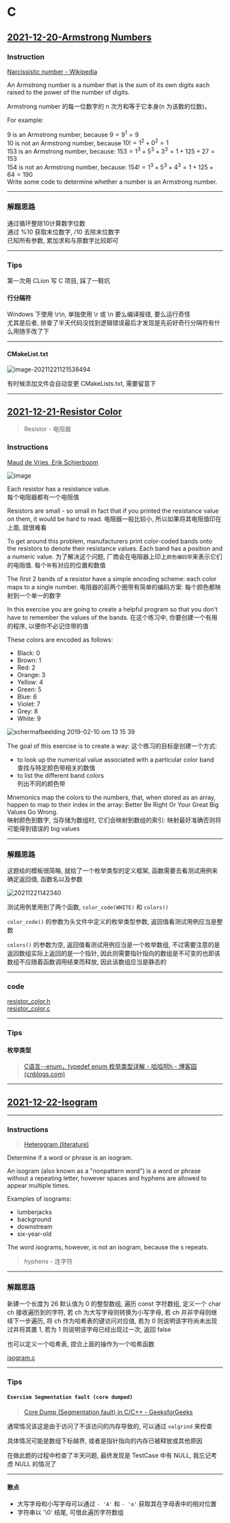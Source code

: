 # C

## [2021-12-20-Armstrong Numbers](https://exercism.org/tracks/c/exercises/armstrong-numbers)

### Instruction

[Narcissistic number - Wikipedia](https://en.wikipedia.org/wiki/Narcissistic_number)

An Armstrong number is a number that is the sum of its own digits each raised to the power of the number of digits.

Armstrong number 的每一位数字的 n 次方和等于它本身(n 为该数的位数)。

For example:

9 is an Armstrong number, because $9 = 9^1 = 9$   
10 is not an Armstrong number, because $10 != 1^2 + 0^2 = 1$  
153 is an Armstrong number, because: $153 = 1^3 + 5^3 + 3^3 = 1 + 125 + 27 = 153$   
154 is not an Armstrong number, because: $154 != 1^3 + 5^3 + 4^3 = 1 + 125 + 64 = 190$  
Write some code to determine whether a number is an Armstrong number.

---
### 解题思路

通过循环整除10计算数字位数  
通过 %10 获取末位数字, /10 去除末位数字  
已知所有参数, 累加求和与原数字比较即可

---
### Tips

第一次用 CLion 写 C 项目, 踩了一鞋坑

#### 行分隔符

Windows 下使用 \r\n, 单独使用 \r 或 \n 要么编译报错, 要么运行奇怪  
尤其是后者, 排查了半天代码没找到逻辑错误最后才发现是先前好奇行分隔符有什么用随手改了下

---
#### CMakeList.txt

<img alt="image-20211221121538494"  src="https://cdn.ayusummer233.top/img/202112211215638.png" title="CMakeLists" />

有时候添加文件会自动变更 CMakeLists.txt, 需要留意下

---
## [2021-12-21-Resistor Color](https://exercism.org/tracks/c/exercises/resistor-color)

> Resistor - 电阻器

### Instructions

[Maud de Vries, Erik Schierboom](https://github.com/exercism/problem-specifications/issues/1458)

![image](http://cdn.ayusummer233.top/img/202112211248811.png)  

Each resistor has a resistance value.  
每个电阻器都有一个电阻值

Resistors are small - so small in fact that if you printed the resistance value on them, it would be hard to read.
电阻器一般比较小, 所以如果将其电阻值印在上面, 就很难看

To get around this problem, manufacturers print color-coded bands onto the resistors to denote their resistance values. Each band has a position and a numeric value.
为了解决这个问题, 厂商会在电阻器上印上`颜色编码带`来表示它们的电阻值. 每个`带`有对应的位置和数值

The first 2 bands of a resistor have a simple encoding scheme: each color maps to a single number.
电阻器的前两个圈带有简单的编码方案: 每个颜色都映射到一个单一的数字

In this exercise you are going to create a helpful program so that you don't have to remember the values of the bands.
在这个练习中, 你要创建一个有用的程序, 以便你不必记住带的值

These colors are encoded as follows:
- Black: 0
- Brown: 1
- Red: 2
- Orange: 3
- Yellow: 4
- Green: 5
- Blue: 6
- Violet: 7
- Grey: 8
- White: 9

![schermafbeelding 2019-02-10 om 13 15 39](http://cdn.ayusummer233.top/img/202112211249031.png)

The goal of this exercise is to create a way:
这个练习的目标是创建一个方式:
- to look up the numerical value associated with a particular color band  
  查找与特定颜色带相关的数值  
- to list the different band colors  
  列出不同的颜色带

Mnemonics map the colors to the numbers, that, when stored as an array, happen to map to their index in the array: Better Be Right Or Your Great Big Values Go Wrong.  
映射颜色到数字, 当存储为数组时, 它们会映射到数组的索引: 映射最好准确否则将可能得到错误的 big values

---
### 解题思路

这题给的模板很简略, 就给了一个枚举类型的定义框架, 函数需要去看测试用例来确定返回值, 函数名以及参数

![20211221142340](https://cdn.ayusummer233.top/img/20211221142340.png)

测试用例里用到了两个函数, `color_code(WHITE)` 和 `colors()`

`color_code()` 的参数为头文件中定义的枚举类型参数, 返回值看测试用例应当是整数

`colors()` 的参数为空, 返回值看测试用例应当是一个枚举数组, 不过需要注意的是返回数组实际上返回的是一个指针, 因此则需要指针指向的数组是不可变的也即该数组不应随着函数调用结束而释放, 因此该数组应当是静态的

---
### code

[resistor_color.h](./20211221_ResistorColor/resistor_color.h)  
[resistor_color.c](./20211221_ResistorColor/resistor_color.c)

---
### Tips

#### 枚举类型

> [C语言--enum，typedef enum 枚举类型详解 - 哈哈呵h - 博客园 (cnblogs.com)](https://www.cnblogs.com/yaowen/p/4785342.html)

---
## [2021-12-22-Isogram](https://exercism.org/tracks/c/exercises/isogram)

---
### Instructions

> [Heterogram (literature)](https://en.wikipedia.org/wiki/Isogram)

Determine if a word or phrase is an isogram.  


An isogram (also known as a "nonpattern word") is a word or phrase without a repeating letter, however spaces and hyphens are allowed to appear multiple times.

Examples of isograms:
- lumberjacks
- background
- downstream
- six-year-old

The word isograms, however, is not an isogram, because the s repeats.

> hyphens - 连字符

---
### 解题思路

新建一个长度为 26 默认值为 0 的整型数组, 遍历 const 字符数组, 定义一个 char ch 接收遍历到的字符, 若 ch 为大写字母则转换为小写字母, 若 ch 并非字母则继续下一步遍历, 将 ch 作为哈希表的键访问对应值, 若为 0 则说明该字符尚未出现过并将其置 1, 若为 1 则说明该字母已经出现过一次, 返回 false

也可以定义一个哈希表, 捏合上面的操作为一个哈希函数

[isogram.c](./20211222_Isogram/isogram.c)

---
### Tips

#### `Exercism Segmentation fault (core dumped)`

> [Core Dump (Segmentation fault) in C/C++ - GeeksforGeeks](https://www.geeksforgeeks.org/core-dump-segmentation-fault-c-cpp/)

通常情况该这是由于访问了不该访问的内存导致的, 可以通过 `valgrind` 来检查

具体情况可能是数组下标越界, 或者是指针指向的内存已被释放或其他原因

在做此题的过程中检查了半天问题, 最终发现是 TestCase 中有 NULL, 我忘记考虑 NULL 的情况了

---
#### 散点

- 大写字母和小写字母可以通过 `- 'A'` 和 `- 'a'` 获取其在字母表中的相对位置
- 字符串以 '\0' 结尾, 可借此遍历字符数组
